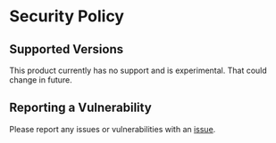 # Security Policy

## Supported Versions

This product currently has no support and is experimental. That could change in
future.

## Reporting a Vulnerability

Please report any issues or vulnerabilities with an
[issue](https://github.com/bcgov/quickstart-openshift/issues).
